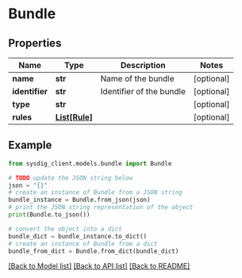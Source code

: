 # Bundle


## Properties

Name | Type | Description | Notes
------------ | ------------- | ------------- | -------------
**name** | **str** | Name of the bundle | [optional] 
**identifier** | **str** | Identifier of the bundle | [optional] 
**type** | **str** |  | [optional] 
**rules** | [**List[Rule]**](Rule.md) |  | [optional] 

## Example

```python
from sysdig_client.models.bundle import Bundle

# TODO update the JSON string below
json = "{}"
# create an instance of Bundle from a JSON string
bundle_instance = Bundle.from_json(json)
# print the JSON string representation of the object
print(Bundle.to_json())

# convert the object into a dict
bundle_dict = bundle_instance.to_dict()
# create an instance of Bundle from a dict
bundle_from_dict = Bundle.from_dict(bundle_dict)
```
[[Back to Model list]](../README.md#documentation-for-models) [[Back to API list]](../README.md#documentation-for-api-endpoints) [[Back to README]](../README.md)


